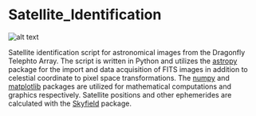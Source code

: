 # Satellite_Identification

![alt text](https://github.com/maddynardin/satellite-detection/blob/main/working_demonstration.png?raw=true)

Satellite identification script for astronomical images from the Dragonfly Telephto Array. The script is written in Python and utilizes the [astropy](https://www.astropy.org) package for the import and data acquisition of FITS images in addition to celestial coordinate to pixel space transformations. The [numpy](https://numpy.org) and [matplotlib](https://matplotlib.org) packages are utilized for mathematical computations and graphics respectively. Satellite positions and other ephemerides are calculated with the [Skyfield](https://rhodesmill.org/skyfield/) package.



